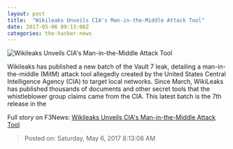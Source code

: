 ```yaml
---
layout: post
title:  "Wikileaks Unveils CIA's Man-in-the-Middle Attack Tool"
date: 2017-05-06 09:13:08Z
categories: the-hacker-news
---
```


![Wikileaks Unveils CIA's Man-in-the-Middle Attack Tool](https://4.bp.blogspot.com/-mEZaCiXLy58/WQ2QvfHNuEI/AAAAAAAAsfo/8Irtu3d3zD0TOxHSvalZBWZehnXwD3qOACLcB/s1600/man-in-the-middle-hacking-tool-download.png)

Wikileaks has published a new batch of the Vault 7 leak, detailing a man-in-the-middle (MitM) attack tool allegedly created by the United States Central Intelligence Agency (CIA) to target local networks. Since March, WikiLeaks has published thousands of documents and other secret tools that the whistleblower group claims came from the CIA. This latest batch is the 7th release in the


Full story on F3News: [Wikileaks Unveils CIA's Man-in-the-Middle Attack Tool](http://www.f3nws.com/n/4QyGBG)

> Posted on: Saturday, May 6, 2017 8:13:08 AM
